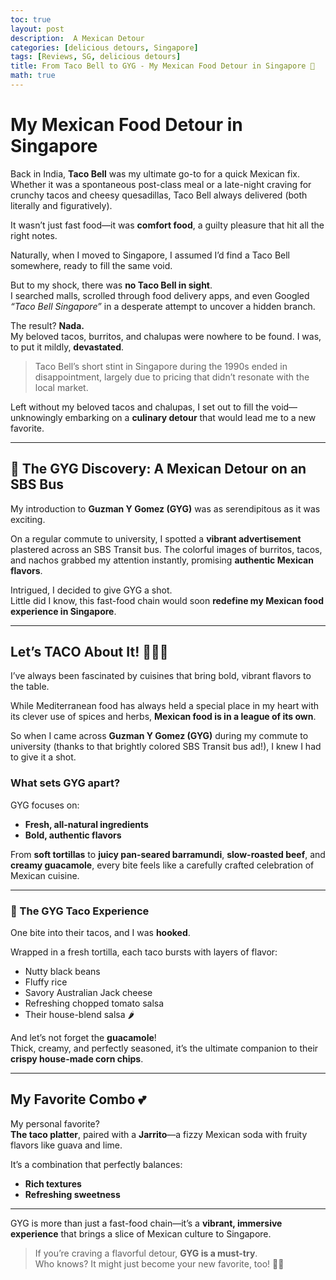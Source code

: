 ```yaml
---
toc: true
layout: post
description:  A Mexican Detour
categories: [delicious detours, Singapore]
tags: [Reviews, SG, delicious detours]
title: From Taco Bell to GYG - My Mexican Food Detour in Singapore 🌮
math: true
---
```


# My Mexican Food Detour in Singapore 

Back in India, **Taco Bell** was my ultimate go-to for a quick Mexican fix. Whether it was a spontaneous post-class meal or a late-night craving for crunchy tacos and cheesy quesadillas, Taco Bell always delivered (both literally and figuratively).  

It wasn’t just fast food—it was **comfort food**, a guilty pleasure that hit all the right notes.

Naturally, when I moved to Singapore, I assumed I’d find a Taco Bell somewhere, ready to fill the same void.

But to my shock, there was **no Taco Bell in sight**.  
I searched malls, scrolled through food delivery apps, and even Googled *“Taco Bell Singapore”* in a desperate attempt to uncover a hidden branch.  

The result? **Nada.**  
My beloved tacos, burritos, and chalupas were nowhere to be found. I was, to put it mildly, **devastated**.

> Taco Bell’s short stint in Singapore during the 1990s ended in disappointment, largely due to pricing that didn’t resonate with the local market.

Left without my beloved tacos and chalupas, I set out to fill the void—unknowingly embarking on a **culinary detour** that would lead me to a new favorite.

---

## 🌯 The GYG Discovery: A Mexican Detour on an SBS Bus

My introduction to **Guzman Y Gomez (GYG)** was as serendipitous as it was exciting.

On a regular commute to university, I spotted a **vibrant advertisement** plastered across an SBS Transit bus. The colorful images of burritos, tacos, and nachos grabbed my attention instantly, promising **authentic Mexican flavors**.

Intrigued, I decided to give GYG a shot.  
Little did I know, this fast-food chain would soon **redefine my Mexican food experience in Singapore**.

---

## Let’s TACO About It! 🌮🌮🌮

I’ve always been fascinated by cuisines that bring bold, vibrant flavors to the table.  

While Mediterranean food has always held a special place in my heart with its clever use of spices and herbs, **Mexican food is in a league of its own**.

So when I came across **Guzman Y Gomez (GYG)** during my commute to university (thanks to that brightly colored SBS Transit bus ad!), I knew I had to give it a shot.

### What sets GYG apart?

GYG focuses on:
- **Fresh, all-natural ingredients**
- **Bold, authentic flavors**

From **soft tortillas** to **juicy pan-seared barramundi**, **slow-roasted beef**, and **creamy guacamole**, every bite feels like a carefully crafted celebration of Mexican cuisine.

---

### 🌮 The GYG Taco Experience

One bite into their tacos, and I was **hooked**.  

Wrapped in a fresh tortilla, each taco bursts with layers of flavor:
- Nutty black beans  
- Fluffy rice  
- Savory Australian Jack cheese  
- Refreshing chopped tomato salsa  
- Their house-blend salsa 🌶️

And let’s not forget the **guacamole**!  
Thick, creamy, and perfectly seasoned, it’s the ultimate companion to their **crispy house-made corn chips**.

---

## My Favorite Combo 💕

My personal favorite?  
**The taco platter**, paired with a **Jarrito**—a fizzy Mexican soda with fruity flavors like guava and lime.  

It’s a combination that perfectly balances:
- **Rich textures**  
- **Refreshing sweetness**

---

GYG is more than just a fast-food chain—it’s a **vibrant, immersive experience** that brings a slice of Mexican culture to Singapore.

> If you’re craving a flavorful detour, **GYG is a must-try**.  
> Who knows? It might just become your new favorite, too! 🌮💕
